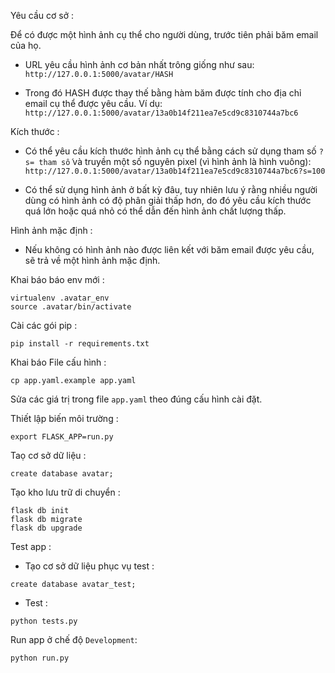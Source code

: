 Yêu cầu cơ sở :

Để có được một hình ảnh cụ thể cho người dùng, trước tiên phải băm email của họ.

- URL yêu cầu hình ảnh cơ bản nhất trông giống như sau:
```http://127.0.0.1:5000/avatar/HASH```

- Trong đó HASH được thay thế bằng hàm băm được tính cho địa chỉ email cụ thể được yêu cầu. Ví dụ: 
```http://127.0.0.1:5000/avatar/13a0b14f211ea7e5cd9c8310744a7bc6```

Kích thước :

- Có thể yêu cầu kích thước hình ảnh cụ thể bằng cách sử dụng tham số  ```?s= tham số``` và truyền một số nguyên pixel (vì hình ảnh là hình vuông):
```http://127.0.0.1:5000/avatar/13a0b14f211ea7e5cd9c8310744a7bc6?s=100```

- Có thể sử dụng hình ảnh ở bất kỳ đâu, tuy nhiên lưu ý rằng nhiều người dùng có hình ảnh có độ phân giải thấp hơn, do đó yêu cầu kích thước quá lớn hoặc quá nhỏ có thể dẫn đến hình ảnh chất lượng thấp.

Hình ảnh mặc định :

- Nếu không có hình ảnh nào được liên kết với băm email được yêu cầu, sẽ trả về một hình ảnh mặc định.

Khai báo báo env mới :

```
virtualenv .avatar_env
source .avatar/bin/activate
```

Cài các gói pip :

```
pip install -r requirements.txt
```
Khai báo File cấu hình :

```
cp app.yaml.example app.yaml
```

Sửa các giá trị trong file `app.yaml` theo đúng cấu hình cài đặt.

Thiết lập biến môi trường :

```
export FLASK_APP=run.py
```
Taọ cơ sở dữ liệu : 

```
create database avatar;
```
Tạo kho lưu trữ di chuyển :

```
flask db init
flask db migrate
flask db upgrade
```

Test app :

- Tạo cơ sở dữ liệu phục vụ test : 
```
create database avatar_test;
```

- Test :
```
python tests.py
```

Run app ở chế độ `Development`:
```
python run.py
```

